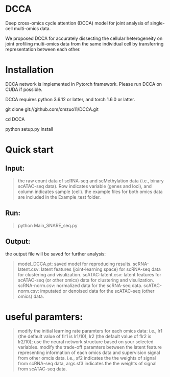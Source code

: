 # DCCA
Deep cross-omics cycle attention (DCCA) model for joint analysis of single-cell multi-omics data.

We proposed DCCA for accurately dissecting the cellular heterogeneity on joint profiling multi-omics data from the same individual cell by transferring representation between each other. 

# Installation

DCCA network is implemented in Pytorch framework. Please run DCCA on CUDA if possible. 

DCCA requires python 3.6.12 or latter, and torch 1.6.0 or latter. 

git clone git://github.com/cmzuo11/DCCA.git

cd DCCA

python setup.py install


# Quick start

## Input: 

> the raw count data of scRNA-seq and scMethylation data (i.e., binary scATAC-seq data). 
> Row indicates variable (genes and loci), and column indicates sample (cell).
> the example files for both omics data are included in the Example_test folder.

## Run: 

> python Main_SNARE_seq.py 

## Output:

the output file will be saved for further analysis:

> model_DCCA.pt: saved model for reproducing results.
> scRNA-latent.csv: latent features (joint-learning space) for scRNA-seq data for clustering and visulization.
> scATAC-latent.csv: latent features for scATAC-seq (or other omics) data for clustering and visulization.
> scRNA-norm.csv: normalized data for the scRNA-seq data.
> scATAC-norm.csv: imputated or denoised data for the scATAC-seq (other omics) data.

# useful paramters:
> modify the initial learning rate paramters for each omics data: i.e., lr1 (the default value of flr1 is lr1/10), lr2 (the default value of flr2 is lr2/10);
> use the neural network structure based on your selected variables.
> modify the trade-off paramters between the latent feature representing information of each omics data and supervision signal from other omcis data. i.e., sf2    indicates the the weights of signal from scRNA-seq data, args.sf3 indicates the the weights of signal from scATAC-seq data.
